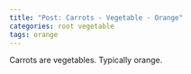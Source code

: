 ```yaml
---
title: "Post: Carrots - Vegetable - Orange"
categories: root vegetable
tags: orange
---
```

Carrots are vegetables. Typically orange.